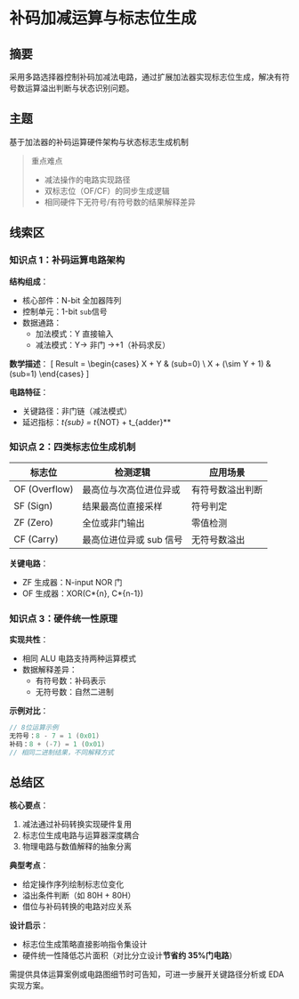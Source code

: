 # 补码加减运算与标志位生成

## 摘要

采用多路选择器控制补码加减法电路，通过扩展加法器实现标志位生成，解决有符号数运算溢出判断与状态识别问题。

## 主题

基于加法器的补码运算硬件架构与状态标志生成机制

> 重点难点
>
> - 减法操作的电路实现路径
> - 双标志位（OF/CF）的同步生成逻辑
> - 相同硬件下无符号/有符号数的结果解释差异

## 线索区

### 知识点 1：补码运算电路架构

**结构组成**：

- 核心部件：N-bit 全加器阵列
- 控制单元：1-bit `sub`信号
- 数据通路：
  - 加法模式：Y 直接输入
  - 减法模式：Y→ 非门 →+1（补码求反）

**数学描述**：
\[
Result = \begin{cases}
X + Y & (sub=0) \\
X + (\sim Y + 1) & (sub=1)
\end{cases}
\]

**电路特征**：

- 关键路径：非门链（减法模式）
- 延迟指标：**t*{sub} = t*{NOT} + t\_{adder}**

### 知识点 2：四类标志位生成机制

| 标志位        | 检测逻辑                | 应用场景         |
| ------------- | ----------------------- | ---------------- |
| OF (Overflow) | 最高位与次高位进位异或  | 有符号数溢出判断 |
| SF (Sign)     | 结果最高位直接采样      | 符号判定         |
| ZF (Zero)     | 全位或非门输出          | 零值检测         |
| CF (Carry)    | 最高位进位异或 sub 信号 | 无符号数溢出     |

**关键电路**：

- ZF 生成器：N-input NOR 门
- OF 生成器：XOR(C*{n}, C*{n-1})

### 知识点 3：硬件统一性原理

**实现共性**：

- 相同 ALU 电路支持两种运算模式
- 数据解释差异：
  - 有符号数：补码表示
  - 无符号数：自然二进制

**示例对比**：

```verilog
// 8位运算示例
无符号：8 - 7 = 1 (0x01)
补码：8 + (-7) = 1 (0x01)
// 相同二进制结果，不同解释方式
```

## 总结区

**核心要点**：

1. 减法通过补码转换实现硬件复用
2. 标志位生成电路与运算器深度耦合
3. 物理电路与数值解释的抽象分离

**典型考点**：

- 给定操作序列绘制标志位变化
- 溢出条件判断（如 80H + 80H）
- 借位与补码转换的电路对应关系

**设计启示**：

- 标志位生成策略直接影响指令集设计
- 硬件统一性降低芯片面积（对比分立设计**节省约 35%门电路**）

需提供具体运算案例或电路图细节时可告知，可进一步展开关键路径分析或 EDA 实现方案。
